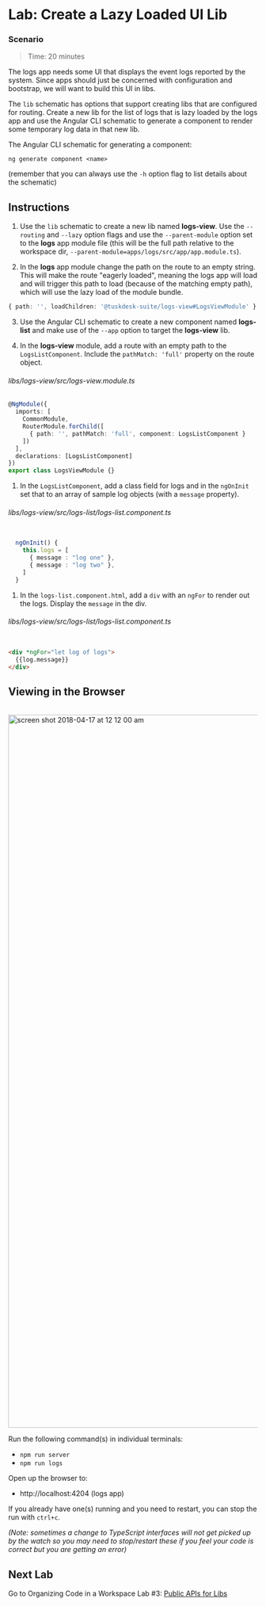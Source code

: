 # Lab: Create a Lazy Loaded UI Lib

### Scenario

>  Time: 20 minutes

The logs app needs some UI that displays the event logs reported by the system. Since apps should just be concerned with configuration and bootstrap, we will want to build this UI in libs.

The `lib` schematic has options that support creating libs that are configured for routing. Create a new lib for the list of logs that is lazy loaded by the logs app and use the Angular CLI schematic to generate a component to render some temporary log data in that new lib.

The Angular CLI schematic for generating a component:
```console
ng generate component <name>
```
(remember that you can always use the `-h` option flag to list details about the schematic)

## Instructions
1. Use the `lib` schematic to create a new lib named **logs-view**. Use the `--routing` and `--lazy` option flags and use the `--parent-module` option set to the **logs** app module file (this will be the full path relative to the workspace dir, `--parent-module=apps/logs/src/app/app.module.ts`).

1. In the **logs** app module change the path on the route to an empty string. This will make the route "eagerly loaded", meaning the logs app will load and will trigger this path to load (because of the matching empty path), which will use the lazy load of the module bundle.
```typescript
{ path: '', loadChildren: '@tuskdesk-suite/logs-view#LogsViewModule' }
```

3. Use the Angular CLI schematic to create a new component named **logs-list** and make use of the `--app` option to target the **logs-view** lib.

1. In the **logs-view** module, add a route with an empty path to the `LogsListComponent`. Include the `pathMatch: 'full'` property on the route object.

###### libs/logs-view/src/logs-view.module.ts

```ts
@NgModule({
  imports: [
    CommonModule, 
    RouterModule.forChild([
      { path: '', pathMatch: 'full', component: LogsListComponent }
    ])
  ],
  declarations: [LogsListComponent]
})
export class LogsViewModule {}
```

1. In the `LogsListComponent`, add a class field for logs and in the `ngOnInit` set that to an array of sample log objects (with a `message` property).

###### libs/logs-view/src/logs-list/logs-list.component.ts

```ts

  ngOnInit() {
    this.logs = [
      { message : "log one" },
      { message : "log two" },
    ]
  }
```

1. In the `logs-list.component.html`, add a `div` with an `ngFor` to render out the logs. Display the `message` in the div.

  ###### libs/logs-view/src/logs-list/logs-list.component.ts
  
  ```html

  <div *ngFor="let log of logs">
    {{log.message}}
  </div>
  ```

## Viewing in the Browser

<br/>

<img width="1440" alt="screen shot 2018-04-17 at 12 12 00 am" src="https://user-images.githubusercontent.com/210413/38851708-05c87bb6-41d4-11e8-8f1f-971dbfe566fc.png">


Run the following command(s) in individual terminals:
- `npm run server`
- `npm run logs`

Open up the browser to:
- http://localhost:4204 (logs app)

If you already have one(s) running and you need to restart, you can stop the run with `ctrl+c`.

*(Note: sometimes a change to TypeScript interfaces will not get picked up by the watch so you may need to stop/restart these if you feel your code is correct but you are getting an error)*

## Next Lab
Go to Organizing Code in a Workspace Lab #3: [Public APIs for Libs](lab-3.md)
